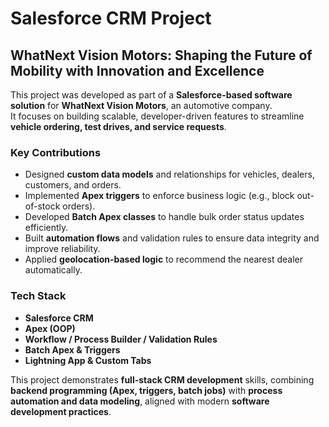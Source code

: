 # Salesforce CRM Project  

## WhatNext Vision Motors: Shaping the Future of Mobility with Innovation and Excellence  

This project was developed as part of a **Salesforce-based software solution** for **WhatNext Vision Motors**, an automotive company.  
It focuses on building scalable, developer-driven features to streamline **vehicle ordering, test drives, and service requests**.  

### Key Contributions  
- Designed **custom data models** and relationships for vehicles, dealers, customers, and orders.  
- Implemented **Apex triggers** to enforce business logic (e.g., block out-of-stock orders).  
- Developed **Batch Apex classes** to handle bulk order status updates efficiently.  
- Built **automation flows** and validation rules to ensure data integrity and improve reliability.  
- Applied **geolocation-based logic** to recommend the nearest dealer automatically.  

### Tech Stack  
- **Salesforce CRM**  
- **Apex (OOP)**  
- **Workflow / Process Builder / Validation Rules**  
- **Batch Apex & Triggers**  
- **Lightning App & Custom Tabs**  

This project demonstrates **full-stack CRM development** skills, combining **backend programming (Apex, triggers, batch jobs)** with **process automation and data modeling**, aligned with modern **software development practices**.  
